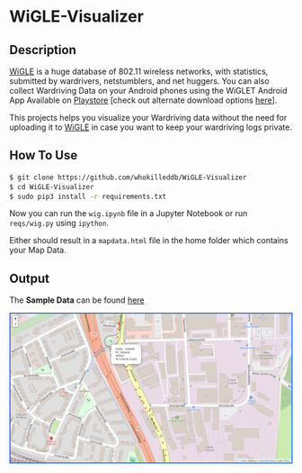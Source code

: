 # WiGLE-Visualizer

## Description
[WiGLE](https://www.wigle.net/) is a huge database of 802.11 wireless networks, with statistics, submitted by wardrivers, netstumblers, and net huggers. You can also collect Wardriving Data on your Android phones using the WiGLET Android App Available on [Playstore](https://play.google.com/store/apps/details?id=net.wigle.wigleandroid) [check out alternate download options [here](https://wigle.net/tools)].

This projects helps you visualize your Wardriving data without the need for uploading it to [WiGLE](https://www.wigle.net/) in case you want to keep your wardriving logs private.

## How To Use
```bash
$ git clone https://github.com/whokilleddb/WiGLE-Visualizer
$ cd WiGLE-Visualizer
$ sudo pip3 install -r requirements.txt
```
Now you can run the  `wig.ipynb` file in a Jupyter Notebook or run `reqs/wig.py` using `ipython`.

Either should result in a `mapdata.html` file in the home folder which contains your Map Data.

## Output
The **Sample Data** can be found [here](https://wigle.net/phpbb/viewtopic.php?t=1670)

![](images/wiglet.png)
